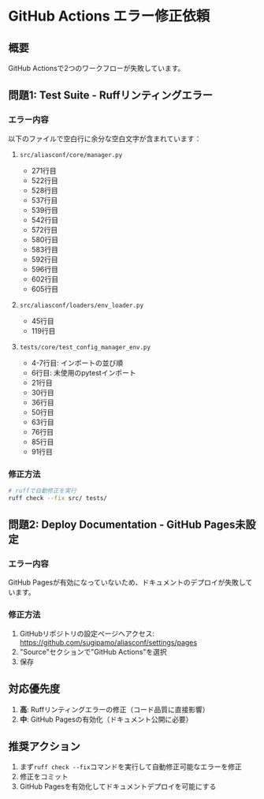 # GitHub Actions エラー修正依頼

## 概要
GitHub Actionsで2つのワークフローが失敗しています。

## 問題1: Test Suite - Ruffリンティングエラー

### エラー内容
以下のファイルで空白行に余分な空白文字が含まれています：

1. `src/aliasconf/core/manager.py`
   - 271行目
   - 522行目
   - 528行目
   - 537行目
   - 539行目
   - 542行目
   - 572行目
   - 580行目
   - 583行目
   - 592行目
   - 596行目
   - 602行目
   - 605行目

2. `src/aliasconf/loaders/env_loader.py`
   - 45行目
   - 119行目

3. `tests/core/test_config_manager_env.py`
   - 4-7行目: インポートの並び順
   - 6行目: 未使用のpytestインポート
   - 21行目
   - 30行目
   - 36行目
   - 50行目
   - 63行目
   - 76行目
   - 85行目
   - 91行目

### 修正方法
```bash
# ruffで自動修正を実行
ruff check --fix src/ tests/
```

## 問題2: Deploy Documentation - GitHub Pages未設定

### エラー内容
GitHub Pagesが有効になっていないため、ドキュメントのデプロイが失敗しています。

### 修正方法
1. GitHubリポジトリの設定ページへアクセス: https://github.com/sugipamo/aliasconf/settings/pages
2. "Source"セクションで"GitHub Actions"を選択
3. 保存

## 対応優先度
1. **高**: Ruffリンティングエラーの修正（コード品質に直接影響）
2. **中**: GitHub Pagesの有効化（ドキュメント公開に必要）

## 推奨アクション
1. まず`ruff check --fix`コマンドを実行して自動修正可能なエラーを修正
2. 修正をコミット
3. GitHub Pagesを有効化してドキュメントデプロイを可能にする